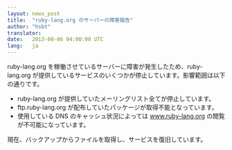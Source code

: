 ```yaml
---
layout: news_post
title:  "ruby-lang.org のサーバーの障害報告"
author: "hsbt"
translator:
date:   2013-08-06 04:00:00 UTC
lang:   ja
---
```


ruby-lang.org を稼働させているサーバーに障害が発生したため、ruby-lang.org が提供しているサービスのいくつかが停止しています。影響範囲は以下の通りです。

 * ruby-lang.org が提供していたメーリングリスト全てが停止しています。
 * ftp.ruby-lang.org が配布していたパッケージが取得不能となっています。
 * 使用している DNS のキャッシュ状況によっては www.ruby-lang.org の閲覧が不可能になっています。

現在、バックアップからファイルを取得し、サービスを復旧しています。
